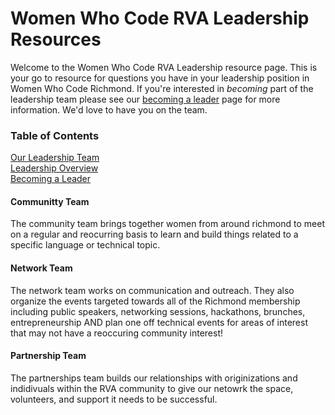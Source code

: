 # Women Who Code RVA Leadership Resources 

Welcome to the Women Who Code RVA Leadership resource page. This is your go to resource for questions you have in your leadership position in Women Who Code Richmond. 
If you're interested in _becoming_ part of the leadership team please see our [becoming a leader](https://github.com/womenwhocoderichmond/chapter-organization/blob/master/leadership-resources/becoming_a_leader.md) page for more information. We'd love to have you on the team.

### Table of Contents
[Our Leadership Team](our_leaders.md)  
[Leadership Overview]()  
[Becoming a Leader]()  


#### Communitty Team
  
  The community team brings together women from around richmond to meet on a regular and reocurring basis to learn and build things related to a specific language or technical topic. 
  
#### Network Team
  
  The network team works on communication and outreach. They also organize the events targeted towards all of the Richmond membership including public speakers, networking sessions,  hackathons, brunches, entrepreneurship AND plan one off technical events for areas of interest that may not have a reoccuring community interest! 
  
#### Partnership Team
  
 The partnerships team builds our relationships with originizations and indidivuals within the RVA community to give our netowrk the space, volunteers, and support it needs to be successful.
